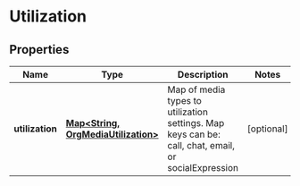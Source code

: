 
# Utilization

## Properties
Name | Type | Description | Notes
------------ | ------------- | ------------- | -------------
**utilization** | [**Map&lt;String, OrgMediaUtilization&gt;**](OrgMediaUtilization.md) | Map of media types to utilization settings.  Map keys can be: call, chat, email, or socialExpression |  [optional]



